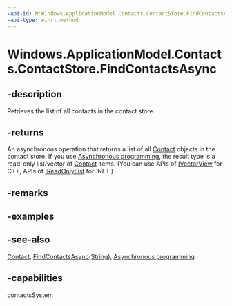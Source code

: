 ```yaml
---
-api-id: M:Windows.ApplicationModel.Contacts.ContactStore.FindContactsAsync
-api-type: winrt method
---
```


<!-- Method syntax
public Windows.Foundation.IAsyncOperation<Windows.Foundation.Collections.IVectorView<Windows.ApplicationModel.Contacts.Contact>> FindContactsAsync()
-->

# Windows.ApplicationModel.Contacts.ContactStore.FindContactsAsync

## -description
Retrieves the list of all contacts in the contact store.

## -returns
An asynchronous operation that returns a list of all [Contact](contact.md) objects in the contact store. If you use [Asynchronous programming](/windows/uwp/threading-async/asynchronous-programming-universal-windows-platform-apps), the result type is a read-only list/vector of [Contact](contact.md) items. (You can use APIs of [IVectorView<Contact>](../windows.foundation.collections/ivectorview_1.md) for C++, APIs of [IReadOnlyList<Contact>](/dotnet/api/system.collections.generic.ireadonlylist-1) for .NET.)

## -remarks

## -examples

## -see-also
[Contact](contact.md), [FindContactsAsync(String)](contactstore_findcontactsasync_1406591676.md), [Asynchronous programming](/windows/uwp/threading-async/asynchronous-programming-universal-windows-platform-apps)
## -capabilities
contactsSystem
